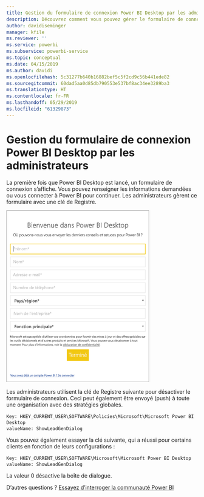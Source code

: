 ```yaml
---
title: Gestion du formulaire de connexion Power BI Desktop par les administrateurs
description: Découvrez comment vous pouvez gérer le formulaire de connexion initial lors de l’ouverture de Power BI Desktop.
author: davidiseminger
manager: kfile
ms.reviewer: ''
ms.service: powerbi
ms.subservice: powerbi-service
ms.topic: conceptual
ms.date: 04/15/2019
ms.author: davidi
ms.openlocfilehash: 5c31277b640b16882bef5c5f2cd9c56b441ede82
ms.sourcegitcommit: 60dad5aa0d85db790553e537bf8ac34ee3289ba3
ms.translationtype: HT
ms.contentlocale: fr-FR
ms.lasthandoff: 05/29/2019
ms.locfileid: "61329873"
---
```

# <a name="how-administrators-can-manage-the-power-bi-desktop-sign-in-form"></a>Gestion du formulaire de connexion Power BI Desktop par les administrateurs
La première fois que Power BI Desktop est lancé, un formulaire de connexion s’affiche. Vous pouvez renseigner les informations demandées ou vous connecter à Power BI pour continuer. Les administrateurs gèrent ce formulaire avec une clé de Registre. 

![Formulaire de connexion initial pour Power BI Desktop](media/desktop-admin-sign-in-form/sign-in-form.png)

Les administrateurs utilisent la clé de Registre suivante pour désactiver le formulaire de connexion. Ceci peut également être envoyé (push) à toute une organisation avec des stratégies globales.

```
Key: HKEY_CURRENT_USER\SOFTWARE\Policies\Microsoft\Microsoft Power BI Desktop
valueName: ShowLeadGenDialog
```
Vous pouvez également essayer la clé suivante, qui a réussi pour certains clients en fonction de leurs configurations :

```
Key: HKEY_CURRENT_USER\SOFTWARE\Microsoft\Microsoft Power BI Desktop
valueName: ShowLeadGenDialog
```

La valeur 0 désactive la boîte de dialogue.




D’autres questions ? [Essayez d’interroger la communauté Power BI](http://community.powerbi.com/)

